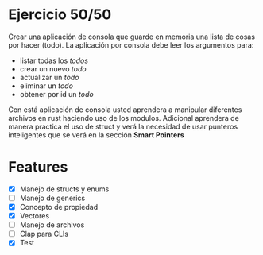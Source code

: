 # Ejercicio 50/50
Crear una aplicación de consola que guarde en memoria una lista de cosas por hacer (todo).
La aplicación por consola debe leer los argumentos para:
- listar todas los *todos*
- crear un nuevo *todo*
- actualizar un *todo*
- eliminar un *todo*
- obtener por id un *todo*

Con está aplicación de consola usted aprendera a manipular diferentes archivos en rust haciendo uso de los modulos. Adicional aprendera de manera practica el uso de struct y verá la necesidad de usar punteros inteligentes que se verá en la sección **Smart Pointers**

# Features

- [x] Manejo de structs y enums
- [ ] Manejo de generics
- [x] Concepto de propiedad
- [x] Vectores
- [ ] Manejo de archivos
- [ ] Clap para CLIs
- [x] Test